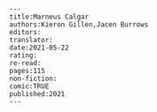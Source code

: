 
    ---
    title:Marneus Calgar
    authors:Kieron Gillen,Jacen Burrows
    editors:
    translator:
    date:2021-05-22
    rating:
    re-read:
    pages:115
    non-fiction:
    comic:TRUE
    published:2021
    ---

    